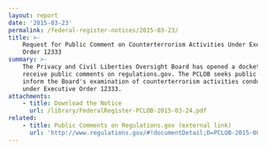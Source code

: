 ```yaml
---
layout: report
date: '2015-03-23'
permalink: /federal-register-notices/2015-03-23/
title: >-
    Request for Public Comment on Counterterrorism Activities Under Executive
    Order 12333
summary: >-
    The Privacy and Civil Liberties Oversight Board has opened a docket to
    receive public comments on regulations.gov. The PCLOB seeks public input to
    inform the Board's examination of counterterrorism activities conducted
    under Executive Order 12333.
attachments:
    - title: Download the Notice
      url: /library/FederalRegister-PCLOB-2015-03-24.pdf
related:
    - title: Public Comments on Regulations.gov (external link)
      url: 'http://www.regulations.gov/#!documentDetail;D=PCLOB-2015-0002-0001'
---
```

